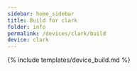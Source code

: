```yaml
---
sidebar: home_sidebar
title: Build for clark
folder: info
permalink: /devices/clark/build
device: clark
---
```

{% include templates/device_build.md %}
